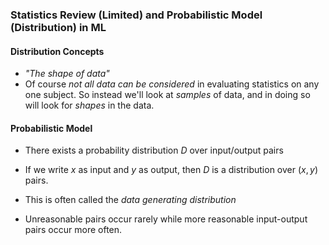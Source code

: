 ### Statistics Review (Limited) and Probabilistic Model (Distribution) in ML

#### Distribution Concepts

- _"The *shape* of data"_
- Of course _not *all* data can be considered_ in evaluating statistics on any one subject. So instead we'll look at _samples_ of data, and in doing so will look for _shapes_ in the data.

#### Probabilistic Model

- There exists a probability distribution $D$ over input/output pairs
- If we write $x$ as input and $y$ as output, then $D$ is a distribution over $(x,y)$ pairs.
- This is often called the _data generating distribution_

- Unreasonable pairs occur rarely while more reasonable input-output pairs occur more often.
